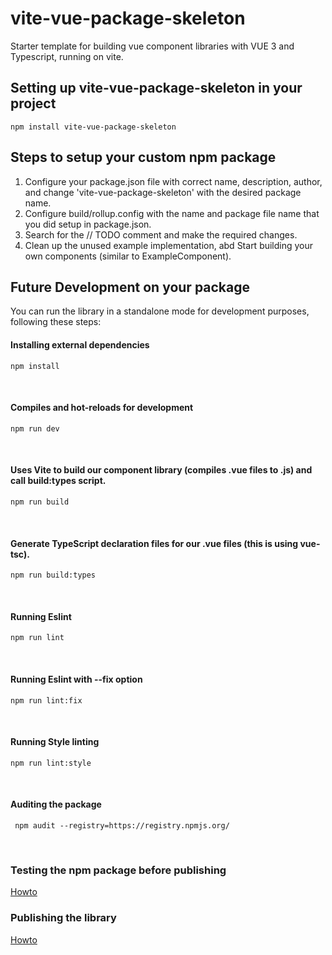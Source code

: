 # vite-vue-package-skeleton
Starter template for building vue component libraries with VUE 3 and Typescript, running on vite.


## Setting up vite-vue-package-skeleton in your project

```
npm install vite-vue-package-skeleton
```
## Steps to setup your custom npm package
1. Configure your package.json file with correct name, description, author, and change 'vite-vue-package-skeleton' with the desired package name.
2. Configure build/rollup.config with the name and package file name that you did setup in package.json.
3. Search for the // TODO comment and make the required changes.
4. Clean up the unused example implementation, abd Start building your own components (similar to ExampleComponent).


## Future Development on your package
You can run the library in a standalone mode for development purposes, following these steps:

#### Installing external dependencies
```
npm install
```

<br/>

#### Compiles and hot-reloads for development
```
npm run dev
```

<br/>

#### Uses Vite to build our component library (compiles .vue files to .js) and call build:types script.
```
npm run build
```
<br/>

#### Generate TypeScript declaration files for our .vue files (this is using vue-tsc).
```
npm run build:types
```

<br/>

#### Running Eslint
```
npm run lint
```

<br/>

#### Running Eslint with --fix option
```
npm run lint:fix
```

<br/>

#### Running Style linting
```
npm run lint:style
```

<br/>

#### Auditing the package
```
 npm audit --registry=https://registry.npmjs.org/
```

<br/>

### Testing the npm package before publishing
[Howto](./docs/testing-package.md)


### Publishing the library
[Howto](./docs/build.md)
